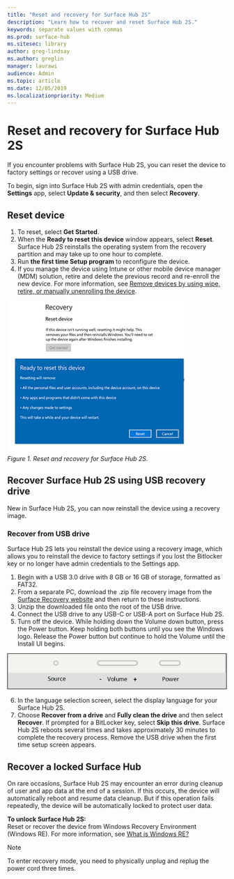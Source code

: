 ```yaml
---
title: "Reset and recovery for Surface Hub 2S"
description: "Learn how to recover and reset Surface Hub 2S."
keywords: separate values with commas
ms.prod: surface-hub
ms.sitesec: library
author: greg-lindsay
ms.author: greglin
manager: laurawi
audience: Admin
ms.topic: article
ms.date: 12/05/2019
ms.localizationpriority: Medium
---
```


# Reset and recovery for Surface Hub 2S

If you encounter problems with Surface Hub 2S, you can reset the device to factory settings or recover using a USB drive.

To begin, sign into Surface Hub 2S with admin credentials, open the **Settings** app, select **Update & security**, and then select **Recovery**.

## Reset device

1. To reset, select **Get Started**.
2. When the **Ready to reset this device** window appears, select **Reset**. Surface Hub 2S reinstalls the operating system from the recovery partition and may take up to one hour to complete.
3. Run **the first time Setup program** to reconfigure the device.
4. If you manage the device using Intune or other mobile device manager (MDM) solution, retire and delete the previous record and re-enroll the new device. For more information, see [Remove devices by using wipe, retire, or manually unenrolling the device](https://docs.microsoft.com/intune/devices-wipe).

![*Reset and recovery for Surface Hub 2S*](images/sh2-reset.png)<br>
*Figure 1. Reset and recovery for Surface Hub 2S.* 

## Recover Surface Hub 2S using USB recovery drive

New in Surface Hub 2S, you can now reinstall the device using a recovery image.

### Recover from USB drive

Surface Hub 2S lets you reinstall the device using a recovery image, which allows you to reinstall the device to factory settings if you lost the Bitlocker key or no longer have admin credentials to the Settings app.

1. Begin with a USB 3.0 drive with 8 GB or 16 GB of storage, formatted as FAT32.
2. From a separate PC, download the .zip file recovery image from the [Surface Recovery website](https://support.microsoft.com/surfacerecoveryimage?devicetype=surfacehub2s) and then return to these instructions. 
3. Unzip the downloaded file onto the root of the USB drive.  
4. Connect the USB drive to any USB-C or USB-A port on Surface Hub 2S.
5. Turn off the device. While holding down the Volume down button, press the Power button. Keep holding both buttons until you see the Windows logo. Release the Power button but continue to hold the Volume until the Install UI begins.

![*Use Volume down and power buttons to initiate recovery*](images/sh2-keypad.png) <br>

6. In the language selection screen, select the display language for your Surface Hub 2S.
7. Choose **Recover from a drive** and **Fully clean the drive** and then select **Recover**. If prompted for a BitLocker key, select **Skip this drive**. Surface Hub 2S reboots several times and takes approximately 30 minutes to complete the recovery process.
Remove the USB drive when the first time setup screen appears.

## Recover a locked Surface Hub

On rare occasions, Surface Hub 2S may encounter an error during cleanup of user and app data at the end of a session. If this occurs, the device will automatically reboot and resume data cleanup. But if this operation fails repeatedly, the device will be automatically locked to protect user data.

**To unlock Surface Hub 2S:** <br>
Reset or recover the device from Windows Recovery Environment (Windows RE). For more information, see [What is Windows RE?](https://technet.microsoft.com/library/cc765966.aspx)

> [!NOTE]
> To enter recovery mode, you need to physically unplug and replug the power cord three times.
